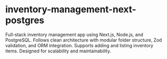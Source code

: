 # inventory-management-next-postgres
Full-stack inventory management app using Next.js, Node.js, and PostgreSQL. Follows clean architecture with modular folder structure, Zod validation, and ORM integration. Supports adding and listing inventory items. Designed for scalability and maintainability.
